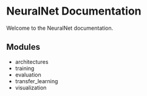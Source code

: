 # NeuralNet Documentation

Welcome to the NeuralNet documentation.

## Modules
- architectures
- training
- evaluation
- transfer_learning
- visualization
